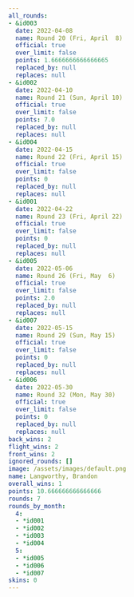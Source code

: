 ```yaml
---
all_rounds:
- &id003
  date: 2022-04-08
  name: Round 20 (Fri, April  8)
  official: true
  over_limit: false
  points: 1.6666666666666665
  replaced_by: null
  replaces: null
- &id002
  date: 2022-04-10
  name: Round 21 (Sun, April 10)
  official: true
  over_limit: false
  points: 7.0
  replaced_by: null
  replaces: null
- &id004
  date: 2022-04-15
  name: Round 22 (Fri, April 15)
  official: true
  over_limit: false
  points: 0
  replaced_by: null
  replaces: null
- &id001
  date: 2022-04-22
  name: Round 23 (Fri, April 22)
  official: true
  over_limit: false
  points: 0
  replaced_by: null
  replaces: null
- &id005
  date: 2022-05-06
  name: Round 26 (Fri, May  6)
  official: true
  over_limit: false
  points: 2.0
  replaced_by: null
  replaces: null
- &id007
  date: 2022-05-15
  name: Round 29 (Sun, May 15)
  official: true
  over_limit: false
  points: 0
  replaced_by: null
  replaces: null
- &id006
  date: 2022-05-30
  name: Round 32 (Mon, May 30)
  official: true
  over_limit: false
  points: 0
  replaced_by: null
  replaces: null
back_wins: 2
flight_wins: 2
front_wins: 2
ignored_rounds: []
image: /assets/images/default.png
name: Langworthy, Brandon
overall_wins: 1
points: 10.666666666666666
rounds: 7
rounds_by_month:
  4:
  - *id001
  - *id002
  - *id003
  - *id004
  5:
  - *id005
  - *id006
  - *id007
skins: 0
---
```

